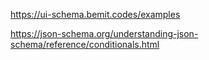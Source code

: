 https://ui-schema.bemit.codes/examples

https://json-schema.org/understanding-json-schema/reference/conditionals.html
